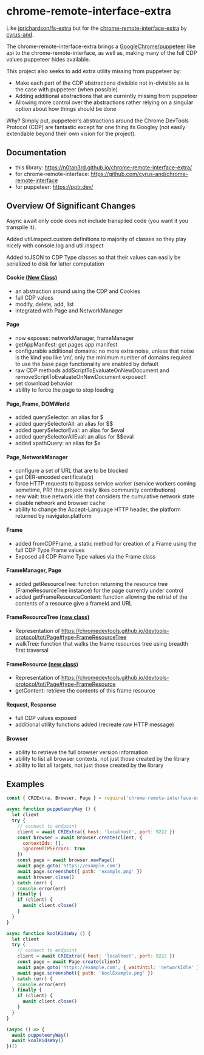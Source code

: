 chrome-remote-interface-extra
=======================

Like [jprichardson/fs-extra](https://github.com/jprichardson/node-fs-extra) but for the [chrome-remote-interface-extra](https://github.com/cyrus-and/chrome-remote-interface) by [cyrus-and](https://github.com/cyrus-and).

The chrome-remote-interface-extra brings a [GoogleChrome/puppeteer](https://github.com/GoogleChrome/puppeteer) like api to the chrome-remote-interface, as well as, making many of the full CDP values puppeteer hides available.

This project also seeks to add extra utility missing from puppeteer by:
  - Make each part of the CDP abstractions divisible not in-divisible as is the case with  puppeteer (when possible)
  - Adding additional abstractions that are currently missing from puppeteer
  - Allowing more control over the abstractions rather relying on a singular option about how things should be done


Why? Simply put, puppeteer's abstractions around the Chrome DevTools Protocol (CDP) are fantastic except for one thing its Googley (not easily extendable beyond their own vision for the project).

## Documentation
  - this library: https://n0tan3rd.github.io/chrome-remote-interface-extra/
  - for chrome-remote-interface: https://github.com/cyrus-and/chrome-remote-interface
  - for puppeteer: https://pptr.dev/

## Overview Of Significant Changes

Async await only code does not include transpiled code (you want it you transpile it).

Added util.inspect.custom definitions to majority of classes so they play nicely with console.log and util.inspect

Added toJSON to CDP Type classes so that their values can easily be serialized to disk for latter computation

#### Cookie [(New Class)](https://github.com/N0taN3rd/chrome-remote-interface-extra/blob/master/lib/network/Cookie.js)
 - an abstraction around using the CDP and Cookies
 - full CDP values
 - modify, delete, add, list
 - integrated with Page and NetworkManager

#### Page
 - now exposes: networkManager, frameManager
 - getAppManifest: get pages app manifest
 - configurable additional domains: no more extra noise, unless that noise is the kind you like \m/, only the minimum number of domains required to use the base page functionality are enabled by default
 - raw CDP methods addScriptToEvaluateOnNewDocument and removeScriptToEvaluateOnNewDocument exposed!!
 - set download behavior
 - ability to force the page to stop loading

#### Page, Frame, DOMWorld
 - added querySelector: an alias for $
 - added querySelectorAll: an alias for $$
 - added querySelectorEval: an alias for $eval
 - added querySelectorAllEval: an alias for $$eval
 - added xpathQuery: an alias for $x
 
#### Page, NetworkManager
  - configure a set of URL that are to be blocked
  - get DER-encoded certificate(s)
  - force HTTP requests to bypass service worker (service workers coming sometime, PR? this project really likes community contributions)
  - new wait: true network idle that considers the cumulative network state
  - disable network and browser cache
  - ability to change the Accept-Language HTTP header, the platform returned by navigator.platform

#### Frame
 - added fromCDPFrame, a static method for creation of a Frame using the full CDP Type Frame values
 - Exposed all CDP Frame Type values via the Frame class

#### FrameManager, Page
 - added getResourceTree: function returning the resource tree (FrameResourceTree instance) for the page currently under control
 - added getFrameResourceContent: function allowing the retrial of the contents of a resource give a frameId and URL

#### FrameResourceTree [(new class)](https://github.com/N0taN3rd/chrome-remote-interface-extra/blob/master/lib/frames/FrameResourceTree.js)
 - Representation of https://chromedevtools.github.io/devtools-protocol/tot/Page#type-FrameResourceTree
 - walkTree: function that walks the frame resources tree using breadth first traversal
 
#### FrameResource [(new class)](https://github.com/N0taN3rd/chrome-remote-interface-extra/blob/master/lib/frames/FrameResource.js)
 - Representation of https://chromedevtools.github.io/devtools-protocol/tot/Page#type-FrameResource
 - getContent: retrieve the contents of this frame resource

#### Request, Response
 - full CDP values exposed
 - additional utility functions added (recreate raw HTTP message)

#### Browser
 - ability to retrieve the full browser version information
 - ability to list all browser contexts, not just those created by the library
 - ability to list all targets, not just those created by the library

## Examples

```javascript
const { CRIExtra, Browser, Page } = require('chrome-remote-interface-extra')

async function puppeteeryWay () {
  let client
  try {
    // connect to endpoint
    client = await CRIExtra({ host: 'localhost', port: 9222 })
    const browser = await Browser.create(client, {
      contextIds: [],
      ignoreHTTPSErrors: true
    })
    const page = await browser.newPage()
    await page.goto('https://example.com')
    await page.screenshot({ path: 'example.png' })
    await browser.close()
  } catch (err) {
    console.error(err)
  } finally {
    if (client) {
      await client.close()
    }
  }
}

async function koolKidsWay () {
  let client
  try {
    // connect to endpoint
    client = await CRIExtra({ host: 'localhost', port: 9222 })
    const page = await Page.create(client)
    await page.goto('https://example.com', { waitUntil: 'networkIdle' })
    await page.screenshot({ path: 'koolExample.png' })
  } catch (err) {
    console.error(err)
  } finally {
    if (client) {
      await client.close()
    }
  }
}

(async () => {
  await puppeteeryWay()
  await koolKidsWay()
})()
```